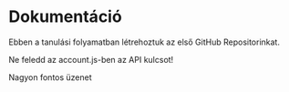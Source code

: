 # Dokumentáció

Ebben a tanulási folyamatban létrehoztuk az első GitHub Repositorinkat.

Ne feledd az account.js-ben az API kulcsot!

Nagyon fontos üzenet

